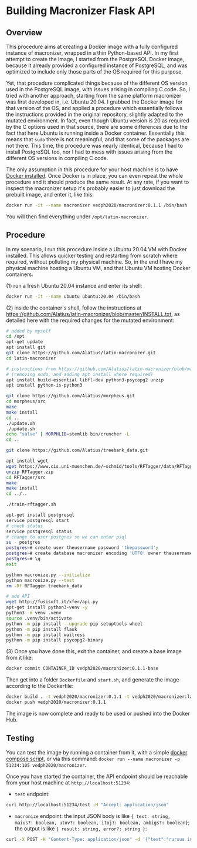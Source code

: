 # Building Macronizer Flask API

## Overview

This procedure aims at creating a Docker image with a fully configured instance of macronizer, wrapped in a thin Python-based API. In my first attempt to create the image, I started from the PostgreSQL Docker image, because it already provided a configured instance of PostgreSQL, and was optimized to include only those parts of the OS required for this purpose.

Yet, that procedure complicated things because of the different OS version used in the PostgreSQL image, with issues arising in compiling C code. So, I tried with another approach, starting from the same platform macronizer was first developed in, i.e. Ubuntu 20.04. I grabbed the Docker image for that version of the OS, and applied a procedure which essentially follows the instructions provided in the original repository, slightly adapted to the mutated environment. In fact, even though Ubuntu version is 20 as required by the C options used in that source, there are some differences due to the fact that here Ubuntu is running inside a Docker container. Essentially this means that `sudo` there is not meaningful, and that some of the packages are not there. This time, the procedure was nearly identical, because I had to install PostgreSQL too, nor I had to mess with issues arising from the different OS versions in compiling C code.

The only assumption in this procedure for your host machine is to have [Docker installed](https://myrmex.github.io/overview/cadmus/docker-setup/). Once Docker is in place, you can even repeat the whole procedure and it should produce the same result. At any rate, if you want to inspect the macronizer setup it's probably easier to just download the prebuilt image, and enter it, like this:

```bash
docker run -it --name macronizer vedph2020/macronizer:0.1.1 /bin/bash
```

You will then find everything under `/opt/latin-macronizer`.

## Procedure

In my scenario, I run this procedure inside a Ubuntu 20.04 VM with Docker installed. This allows quicker testing and restarting from scratch where required, without polluting my physical machine. So, in the end I have my physical machine hosting a Ubuntu VM, and that Ubuntu VM hosting Docker containers.

(1) run a fresh Ubuntu 20.04 instance and enter its shell:

```bash
docker run -it --name ubuntu ubuntu:20.04 /bin/bash
```

(2) inside the container's shell, follow the instructions at <https://github.com/Alatius/latin-macronizer/blob/master/INSTALL.txt>, as detailed here with the required changes for the mutated environment:

```bash
# added by myself
cd /opt
apt-get update
apt install git
git clone https://github.com/Alatius/latin-macronizer.git
cd latin-macronizer

# instructions from https://github.com/Alatius/latin-macronizer/blob/master/INSTALL.txt
# (removing sudo, and adding apt install where required)
apt install build-essential libfl-dev python3-psycopg2 unzip
apt install python-is-python3

git clone https://github.com/Alatius/morpheus.git
cd morpheus/src
make
make install
cd ..
./update.sh
./update.sh
echo "salve" | MORPHLIB=stemlib bin/cruncher -L
cd ..

git clone https://github.com/Alatius/treebank_data.git

apt install wget
wget https://www.cis.uni-muenchen.de/~schmid/tools/RFTagger/data/RFTagger.zip
unzip RFTagger.zip
cd RFTagger/src
make
make install
cd ../..

./train-rftagger.sh

apt-get install postgresql
service postgresql start
# check status
service postgresql status
# change to user postgres so we can enter psql
su - postgres
postgres=# create user theusername password 'thepassword';
postgres=# create database macronizer encoding 'UTF8' owner theusername;
postgres=# \q
exit

python macronize.py --initialize
python macronize.py --test
rm -Rf RFTagger treebank_data

# add API
wget http://fusisoft.it/xfer/api.py
apt-get install python3-venv -y
python3 -m venv .venv
source .venv/bin/activate
python -m pip install --upgrade pip setuptools wheel
python -m pip install flask
python -m pip install waitress
python -m pip install psycopg2-binary
```

(3) Once you have done this, exit the container, and create a base image from it like:

```bash
docker commit CONTAINER_ID vedph2020/macronizer:0.1.1-base
```

Then get into a folder `Dockerfile` and `start.sh`, and generate the image according to the Dockerfile:

```bash
docker build . -t vedph2020/macronizer:0.1.1 -t vedph2020/macronizer:latest
docker push vedph2020/macronizer:0.1.1
```

The image is now complete and ready to be used or pushed into the Docker Hub.

## Testing

You can test the image by running a container from it, with a simple [docker compose script](docker-compose.yml), or via this command: `docker run --name macronizer -p 51234:105 vedph2020/macronizer`.

Once you have started the container, the API endpoint should be reachable from your host machine at `http://localhost:51234`:

- `test` endpoint:

```bash
curl http://localhost:51234/test -H "Accept: application/json"
```

- `macronize` endpoint: the input JSON body is like `{ text: string, maius?: boolean, utov?: boolean, itoj?: boolean, ambigs?: boolean}`; the output is like `{ result: string, error?: string }`:

```bash
curl -X POST -H "Content-Type: application/json" -d '{"text":"rursus imperium propagamus.","ambigs":true}' http://localhost:51234/macronize
```
